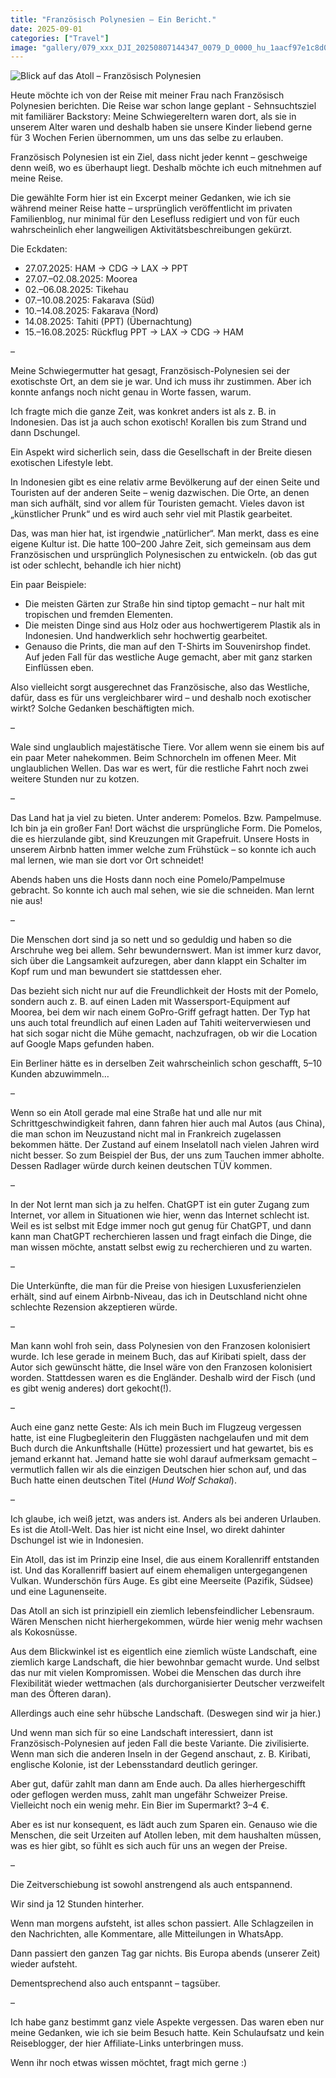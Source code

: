 ```yaml
---
title: "Französisch Polynesien – Ein Bericht."
date: 2025-09-01
categories: ["Travel"]
image: "gallery/079_xxx_DJI_20250807144347_0079_D_0000_hu_1aacf97e1c8d0236.png"
---
```


![Blick auf das Atoll – Französisch Polynesien](gallery/079_xxx_DJI_20250807144347_0079_D_0000_hu_1aacf97e1c8d0236.png)

Heute möchte ich von der Reise mit meiner Frau nach Französisch Polynesien berichten. Die Reise war schon lange geplant - Sehnsuchtsziel mit familiärer Backstory: Meine Schwiegereltern waren dort, als sie in unserem Alter waren und deshalb haben sie unsere Kinder liebend gerne für 3 Wochen Ferien übernommen, um uns das selbe zu erlauben.

Französisch Polynesien ist ein Ziel, dass nicht jeder kennt – geschweige denn weiß, wo es überhaupt liegt. Deshalb möchte ich euch mitnehmen auf meine Reise.

Die gewählte Form hier ist ein Excerpt meiner Gedanken, wie ich sie während meiner Reise hatte – ursprünglich veröffentlicht im privaten Familienblog, nur minimal für den Lesefluss redigiert und von für euch wahrscheinlich eher langweiligen Aktivitätsbeschreibungen gekürzt.

Die Eckdaten:

- 27.07.2025: HAM → CDG → LAX → PPT
- 27.07.–02.08.2025: Moorea
- 02.–06.08.2025: Tikehau
- 07.–10.08.2025: Fakarava (Süd)
- 10.–14.08.2025: Fakarava (Nord)
- 14.08.2025: Tahiti (PPT) (Übernachtung)
- 15.–16.08.2025: Rückflug PPT → LAX → CDG → HAM

–

Meine Schwiegermutter hat gesagt, Französisch-Polynesien sei der exotischste Ort, an dem sie je war. Und ich muss ihr zustimmen. Aber ich konnte anfangs noch nicht genau in Worte fassen, warum.

Ich fragte mich die ganze Zeit, was konkret anders ist als z. B. in Indonesien. Das ist ja auch schon exotisch! Korallen bis zum Strand und dann Dschungel.

Ein Aspekt wird sicherlich sein, dass die Gesellschaft in der Breite diesen exotischen Lifestyle lebt.

In Indonesien gibt es eine relativ arme Bevölkerung auf der einen Seite und Touristen auf der anderen Seite – wenig dazwischen. Die Orte, an denen man sich aufhält, sind vor allem für Touristen gemacht. Vieles davon ist „künstlicher Prunk“ und es wird auch sehr viel mit Plastik gearbeitet.

Das, was man hier hat, ist irgendwie „natürlicher“. Man merkt, dass es eine eigene Kultur ist. Die hatte 100–200 Jahre Zeit, sich gemeinsam aus dem Französischen und ursprünglich Polynesischen zu entwickeln. (ob das gut ist oder schlecht, behandle ich hier nicht)

Ein paar Beispiele:

- Die meisten Gärten zur Straße hin sind tiptop gemacht – nur halt mit tropischen und fremden Elementen.
- Die meisten Dinge sind aus Holz oder aus hochwertigerem Plastik als in Indonesien. Und handwerklich sehr hochwertig gearbeitet.
- Genauso die Prints, die man auf den T-Shirts im Souvenirshop findet. Auf jeden Fall für das westliche Auge gemacht, aber mit ganz starken Einflüssen eben.

Also vielleicht sorgt ausgerechnet das Französische, also das Westliche, dafür, dass es für uns vergleichbarer wird – und deshalb noch exotischer wirkt? Solche Gedanken beschäftigten mich.

–

Wale sind unglaublich majestätische Tiere. Vor allem wenn sie einem bis auf ein paar Meter nahekommen. Beim Schnorcheln im offenen Meer. Mit unglaublichen Wellen. Das war es wert, für die restliche Fahrt noch zwei weitere Stunden nur zu kotzen.

–

Das Land hat ja viel zu bieten. Unter anderem: Pomelos. Bzw. Pampelmuse. Ich bin ja ein großer Fan! Dort wächst die ursprüngliche Form. Die Pomelos, die es hierzulande gibt, sind Kreuzungen mit Grapefruit. Unsere Hosts in unserem Airbnb hatten immer welche zum Frühstück – so konnte ich auch mal lernen, wie man sie dort vor Ort schneidet!

Abends haben uns die Hosts dann noch eine Pomelo/Pampelmuse gebracht. So konnte ich auch mal sehen, wie sie die schneiden. Man lernt nie aus!

–

Die Menschen dort sind ja so nett und so geduldig und haben so die Arschruhe weg bei allem. Sehr bewundernswert. Man ist immer kurz davor, sich über die Langsamkeit aufzuregen, aber dann klappt ein Schalter im Kopf rum und man bewundert sie stattdessen eher.

Das bezieht sich nicht nur auf die Freundlichkeit der Hosts mit der Pomelo, sondern auch z. B. auf einen Laden mit Wassersport-Equipment auf Moorea, bei dem wir nach einem GoPro-Griff gefragt hatten. Der Typ hat uns auch total freundlich auf einen Laden auf Tahiti weiterverwiesen und hat sich sogar nicht die Mühe gemacht, nachzufragen, ob wir die Location auf Google Maps gefunden haben.

Ein Berliner hätte es in derselben Zeit wahrscheinlich schon geschafft, 5–10 Kunden abzuwimmeln…

–

Wenn so ein Atoll gerade mal eine Straße hat und alle nur mit Schrittgeschwindigkeit fahren, dann fahren hier auch mal Autos (aus China), die man schon im Neuzustand nicht mal in Frankreich zugelassen bekommen hätte. Der Zustand auf einem Inselatoll nach vielen Jahren wird nicht besser. So zum Beispiel der Bus, der uns zum Tauchen immer abholte. Dessen Radlager würde durch keinen deutschen TÜV kommen.

–

In der Not lernt man sich ja zu helfen. ChatGPT ist ein guter Zugang zum Internet, vor allem in Situationen wie hier, wenn das Internet schlecht ist. Weil es ist selbst mit Edge immer noch gut genug für ChatGPT, und dann kann man ChatGPT recherchieren lassen und fragt einfach die Dinge, die man wissen möchte, anstatt selbst ewig zu recherchieren und zu warten.

–

Die Unterkünfte, die man für die Preise von hiesigen Luxusferienzielen erhält, sind auf einem Airbnb-Niveau, das ich in Deutschland nicht ohne schlechte Rezension akzeptieren würde.

–

Man kann wohl froh sein, dass Polynesien von den Franzosen kolonisiert wurde. Ich lese gerade in meinem Buch, das auf Kiribati spielt, dass der Autor sich gewünscht hätte, die Insel wäre von den Franzosen kolonisiert worden. Stattdessen waren es die Engländer. Deshalb wird der Fisch (und es gibt wenig anderes) dort gekocht(!).

–

Auch eine ganz nette Geste: Als ich mein Buch im Flugzeug vergessen hatte, ist eine Flugbegleiterin den Fluggästen nachgelaufen und mit dem Buch durch die Ankunftshalle (Hütte) prozessiert und hat gewartet, bis es jemand erkannt hat. Jemand hatte sie wohl darauf aufmerksam gemacht – vermutlich fallen wir als die einzigen Deutschen hier schon auf, und das Buch hatte einen deutschen Titel (_Hund Wolf Schakal_).

–

Ich glaube, ich weiß jetzt, was anders ist. Anders als bei anderen Urlauben. Es ist die Atoll-Welt. Das hier ist nicht eine Insel, wo direkt dahinter Dschungel ist wie in Indonesien.

Ein Atoll, das ist im Prinzip eine Insel, die aus einem Korallenriff entstanden ist. Und das Korallenriff basiert auf einem ehemaligen untergegangenen Vulkan. Wunderschön fürs Auge. Es gibt eine Meerseite (Pazifik, Südsee) und eine Lagunenseite.

Das Atoll an sich ist prinzipiell ein ziemlich lebensfeindlicher Lebensraum. Wären Menschen nicht hierhergekommen, würde hier wenig mehr wachsen als Kokosnüsse.

Aus dem Blickwinkel ist es eigentlich eine ziemlich wüste Landschaft, eine ziemlich karge Landschaft, die hier bewohnbar gemacht wurde. Und selbst das nur mit vielen Kompromissen. Wobei die Menschen das durch ihre Flexibilität wieder wettmachen (als durchorganisierter Deutscher verzweifelt man des Öfteren daran).

Allerdings auch eine sehr hübsche Landschaft. (Deswegen sind wir ja hier.)

Und wenn man sich für so eine Landschaft interessiert, dann ist Französisch-Polynesien auf jeden Fall die beste Variante. Die zivilisierte. Wenn man sich die anderen Inseln in der Gegend anschaut, z. B. Kiribati, englische Kolonie, ist der Lebensstandard deutlich geringer.

Aber gut, dafür zahlt man dann am Ende auch. Da alles hierhergeschifft oder geflogen werden muss, zahlt man ungefähr Schweizer Preise. Vielleicht noch ein wenig mehr. Ein Bier im Supermarkt? 3–4 €.

Aber es ist nur konsequent, es lädt auch zum Sparen ein. Genauso wie die Menschen, die seit Urzeiten auf Atollen leben, mit dem haushalten müssen, was es hier gibt, so fühlt es sich auch für uns an wegen der Preise.

–

Die Zeitverschiebung ist sowohl anstrengend als auch entspannend.

Wir sind ja 12 Stunden hinterher.

Wenn man morgens aufsteht, ist alles schon passiert. Alle Schlagzeilen in den Nachrichten, alle Kommentare, alle Mitteilungen in WhatsApp.

Dann passiert den ganzen Tag gar nichts. Bis Europa abends (unserer Zeit) wieder aufsteht.

Dementsprechend also auch entspannt – tagsüber.

–

Ich habe ganz bestimmt ganz viele Aspekte vergessen. Das waren eben nur meine Gedanken, wie ich sie beim Besuch hatte. Kein Schulaufsatz und kein Reiseblogger, der hier Affiliate-Links unterbringen muss.

Wenn ihr noch etwas wissen möchtet, fragt mich gerne :)
